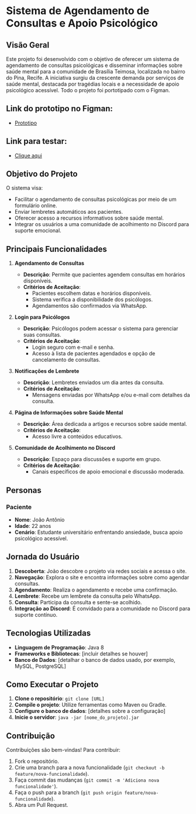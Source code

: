 # Sistema de Agendamento de Consultas e Apoio Psicológico

## Visão Geral
Este projeto foi desenvolvido com o objetivo de oferecer um sistema de agendamento de consultas psicológicas e disseminar informações sobre saúde mental para a comunidade de Brasília Teimosa, localizada no bairro do Pina, Recife. A iniciativa surgiu da crescente demanda por serviços de saúde mental, destacada por tragédias locais e a necessidade de apoio psicológico acessível. Todo o projeto foi portotipado com o Figman.

## Link do prototipo no Figman:
- <a href="https://www.figma.com/design/zNuhTGWD8z9Geh1EQ5z6d5/Projeto-de-extens%C3%A3o---Prototipo-sistema-de-agendamento-de-consulta-e-apoio-psicologico?node-id=0-1&t=Oyaor7hWj7Nv6xQJ-1" target="_blank">Prototipo</a>
## Link para testar:
- <a href="https://pe-frontend-seven.vercel.app/" target="_blank">Clique aqui</a>

## Objetivo do Projeto
O sistema visa:
- Facilitar o agendamento de consultas psicológicas por meio de um formulário online.
- Enviar lembretes automáticos aos pacientes.
- Oferecer acesso a recursos informativos sobre saúde mental.
- Integrar os usuários a uma comunidade de acolhimento no Discord para suporte emocional.

## Principais Funcionalidades
1. **Agendamento de Consultas**
   - **Descrição**: Permite que pacientes agendem consultas em horários disponíveis.
   - **Critérios de Aceitação**:
     - Pacientes escolhem datas e horários disponíveis.
     - Sistema verifica a disponibilidade dos psicólogos.
     - Agendamentos são confirmados via WhatsApp.

2. **Login para Psicólogos**
   - **Descrição**: Psicólogos podem acessar o sistema para gerenciar suas consultas.
   - **Critérios de Aceitação**:
     - Login seguro com e-mail e senha.
     - Acesso à lista de pacientes agendados e opção de cancelamento de consultas.

3. **Notificações de Lembrete**
   - **Descrição**: Lembretes enviados um dia antes da consulta.
   - **Critérios de Aceitação**:
     - Mensagens enviadas por WhatsApp e/ou e-mail com detalhes da consulta.

4. **Página de Informações sobre Saúde Mental**
   - **Descrição**: Área dedicada a artigos e recursos sobre saúde mental.
   - **Critérios de Aceitação**:
     - Acesso livre a conteúdos educativos.

5. **Comunidade de Acolhimento no Discord**
   - **Descrição**: Espaço para discussões e suporte em grupo.
   - **Critérios de Aceitação**:
     - Canais específicos de apoio emocional e discussão moderada.

## Personas

### Paciente
- **Nome**: João Antônio
- **Idade**: 22 anos
- **Cenário**: Estudante universitário enfrentando ansiedade, busca apoio psicológico acessível.

## Jornada do Usuário
1. **Descoberta**: João descobre o projeto via redes sociais e acessa o site.
2. **Navegação**: Explora o site e encontra informações sobre como agendar consultas.
3. **Agendamento**: Realiza o agendamento e recebe uma confirmação.
4. **Lembrete**: Recebe um lembrete da consulta pelo WhatsApp.
5. **Consulta**: Participa da consulta e sente-se acolhido.
6. **Integração ao Discord**: É convidado para a comunidade no Discord para suporte contínuo.

## Tecnologias Utilizadas
- **Linguagem de Programação**: Java 8
- **Frameworks e Bibliotecas**: [incluir detalhes se houver]
- **Banco de Dados**: [detalhar o banco de dados usado, por exemplo, MySQL, PostgreSQL]

## Como Executar o Projeto
1. **Clone o repositório**: `git clone [URL]`
2. **Compile o projeto**: Utilize ferramentas como Maven ou Gradle.
3. **Configure o banco de dados**: [detalhes sobre a configuração]
4. **Inicie o servidor**: `java -jar [nome_do_projeto].jar`

## Contribuição
Contribuições são bem-vindas! Para contribuir:
1. Fork o repositório.
2. Crie uma branch para a nova funcionalidade (`git checkout -b feature/nova-funcionalidade`).
3. Faça commit das mudanças (`git commit -m 'Adiciona nova funcionalidade'`).
4. Faça o push para a branch (`git push origin feature/nova-funcionalidade`).
5. Abra um Pull Request.
